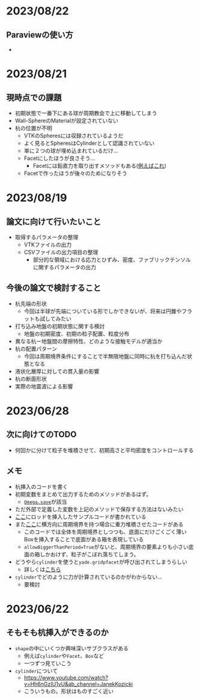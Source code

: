 # 2023/08/22

## Paraviewの使い方
- 

# 2023/08/21

## 現時点での課題
- 初期状態で一番下にある球が周期教会で上に移動してしまう
- Wall-SphereのMaterialが設定されていない
- 杭の位置が不明
    - VTKのSpheresには収録されているようだ
    - よく見るとSpheresはCylinderとして認識されていない
    - 単に２つの球が埋め込まれているだけ...
    - Facetにしたほうが良さそう...
        - Facetには鉛直力を取り出すメソッドもある([例えばこれ](https://yade-dem.org/doc/yade.wrapper.html#yade.wrapper.Facet))
    - Facetで作ったほうが後々のためになりそう

# 2023/08/19

## 論文に向けて行いたいこと
- 取得するパラメータの整理
    - VTKファイルの出力
    - CSVファイルの出力項目の整理
        - 部分的な領域における応力とひずみ、密度、ファブリックテンソルに関するパラメータの出力

## 今後の論文で検討すること
- 杭先端の形状
    - 今回は半球が先端についている形でしかできないが、将来は円錐やフラットも試してみたい
- 打ち込み地盤の初期状態に関する検討
    - 地盤の初期密度、初期の粒子配置、粒度分布
- 異なる杭ー地盤間の摩擦特性、どのような接触モデルが適当か
- 杭の配置パターン
    - 今回は周期境界条件にすることで半無限地盤に同時に杭を打ち込んだ状態となる
- 液状化層厚に対しての貫入量の影響
- 杭の断面形状
- 実際の地震波による影響

# 2023/06/28

## 次に向けてのTODO
- 何回かに分けて粒子を堆積させて、初期高さと平均密度をコントロールする
## メモ
- 杭挿入のコードを書く
- 初期変数をまとめて出力するためのメソッドがあるはず。
    - [`Omega.save`](https://yade-dem.org/doc/yade.wrapper.html#yade.wrapper.Omega.save)が該当
- ただ外部で定義した変数を上記のメソッドで保存する方法はないみたい
- [ここ](https://gitlab.com/yade-dev/trunk/blob/master/examples/rod-penetration/model.py)にロッドを挿入したサンプルコードが書かれている
- また[ここ](https://gitlab.com/yade-dev/trunk/blob/master/examples/PeriodicBoundaries/periodicSandPile.py)に横方向に周期境界を持つ場合に重力堆積させたコードがある
    - このコードでは全体を周期境界としつつも、底面にだけごくごく薄いBoxを挿入することで底面がある箱を表現している
    - `allowBiggerThanPeriod=True`がないと、周期境界の要素よりも小さい底面の箱しかおけず、粒子がこぼれ落ちてしまう。
- どうやら`cylinder`を使うと`yade.gridpfacet`が呼び出されてしまうらしい
    - 詳しくは[こちら](https://yade-dem.org/doc/yade.gridpfacet.html?highlight=cylid)
- `cylinder`でどのように力が計算されているのかがわからない...
    - 要検討

# 2023/06/22

## そもそも杭挿入ができるのか
- `shape`の中にいくつか興味深いサブクラスがある
    - 例えば`cylinder`や`Facet`、`Box`など
    - 一つずつ見ていこう
- `cylinder`について
    - https://www.youtube.com/watch?v=Hh6nGzIU1vU&ab_channel=JanekKozicki
    - こういうもの。形状はものすごく近い

